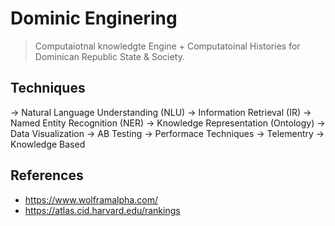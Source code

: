 # Dominic Enginering

> Computaiotnal knowledgte Engine + Computatoinal Histories for Dominican Republic State & Society.

## Techniques

-> Natural Language Understanding (NLU)
-> Information Retrieval (IR)
-> Named Entity Recognition (NER)
-> Knowledge Representation (Ontology)
-> Data Visualization
-> AB Testing
-> Performace Techniques
-> Telementry
-> Knowledge Based

## References
- https://www.wolframalpha.com/
- https://atlas.cid.harvard.edu/rankings
